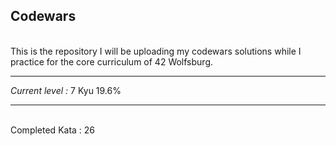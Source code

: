## Codewars
<br>
This is the repository I will be uploading my codewars solutions while I practice for the core curriculum of 42 Wolfsburg.
<hr>
<em>Current level :</em> 7 Kyu 19.6%
<hr>
<br>
Completed Kata : 26

